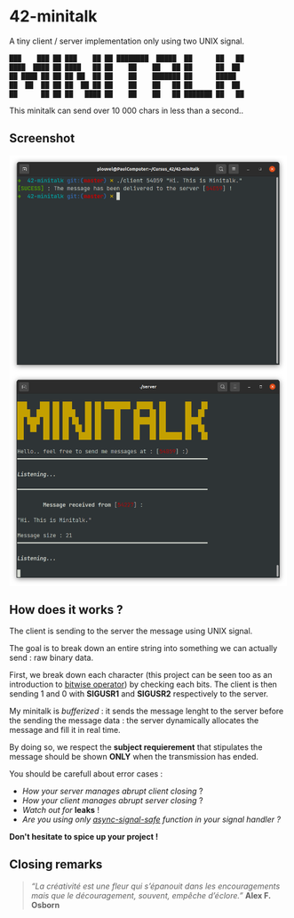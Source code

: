 # 42-minitalk
A tiny client / server implementation only using two UNIX signal.


```
███    ███ ██ ███    ██ ██ ████████  █████  ██      ██   ██
████  ████ ██ ████   ██ ██    ██    ██   ██ ██      ██  ██  
██ ████ ██ ██ ██ ██  ██ ██    ██    ███████ ██      █████   
██  ██  ██ ██ ██  ██ ██ ██    ██    ██   ██ ██      ██  ██  
██      ██ ██ ██   ████ ██    ██    ██   ██ ███████ ██   ██ 
```

This minitalk can send over 10 000 chars in less than a second..

## Screenshot

<img src="assets/imgs/client.png" width="500" align="middle"/>
<img src="assets/imgs/server.png" width="500" align="middle"/>

## How does it works ?

The client is sending to the server the message using UNIX signal.

The goal is to break down an entire string into something we can actually send : raw binary data.

First, we break down each character (this project can be seen too as an introduction to [bitwise operator](https://en.wikipedia.org/wiki/Bitwise_operation)) by checking each bits. The client is then sending 1 and 0 with **SIGUSR1** and **SIGUSR2** respectively to the server.

My minitalk is *bufferized* : it sends the message lenght to the server before the sending the message data : the server dynamically allocates the message and fill it in real time.

By doing so, we respect the **subject requierement** that stipulates the message should be shown **ONLY** when the transmission has ended.

You should be carefull about error cases : 

* *How your server manages abrupt client closing* ?
* *How your client manages abrupt server closing* ?
* *Watch out for* **leaks** !
* *Are you using only [async-signal-safe](https://man7.org/linux/man-pages/man7/signal-safety.7.html) function in your signal handler ?*

**Don't hesitate to spice up your project !**

## Closing remarks

>	<cite>“La créativité est une fleur qui s’épanouit dans les encouragements mais que le découragement, souvent, empêche d’éclore.”</cite>
**Alex F. Osborn**
